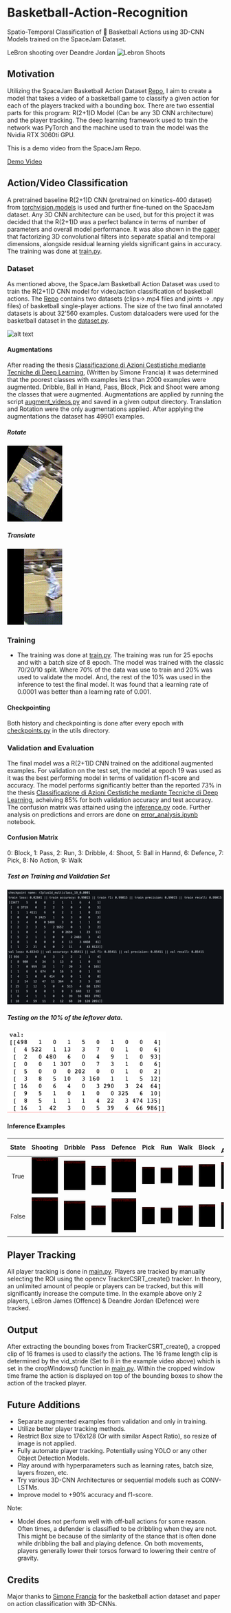 # Basketball-Action-Recognition
Spatio-Temporal Classification of 🏀 Basketball Actions using 3D-CNN Models trained on the SpaceJam Dataset.

LeBron shooting over Deandre Jordan
![Lebron Shoots](examples/lebron_shoots.gif)

## Motivation
Utilizing the SpaceJam Basketball Action Dataset [Repo](https://github.com/simonefrancia/SpaceJam), I aim to create a model that takes a video of a basketball game to classify a given action for each of the players tracked with a bounding box. There are two essential parts for this program: R(2+1)D Model (Can be any 3D CNN architecture) and the player tracking. The deep learning framework used to train the network was PyTorch and the machine used to train the model was the Nvidia RTX 3060ti GPU.

This is a demo video from the SpaceJam Repo.

[Demo Video](https://www.youtube.com/watch?v=PEziTgHx4cA)

## Action/Video Classification
A pretrained baseline R(2+1)D CNN (pretrained on kinetics-400 dataset) from [torchvision.models](https://pytorch.org/vision/0.8/models.html) is used and further fine-tuned on the SpaceJam dataset. Any 3D CNN architecture can be used, but for this project it was decided that the R(2+1)D was a perfect balance in terms of number of parameters and overall model performance. It was also shown in the [paper](https://arxiv.org/pdf/1711.11248.pdf) that factorizing 3D convolutional filters into separate spatial and temporal dimensions, alongside residual learning yields significant gains in accuracy. The training was done at [train.py](https://github.com/hkair/Basketball-Action-Recognition/blob/master/train.py).

### Dataset
As mentioned above, the SpaceJam Basketball Action Dataset was used to train the R(2+1)D CNN model for video/action classification of basketball actions. The [Repo](https://github.com/simonefrancia/SpaceJam) contains two datasets (clips->.mp4 files and joints -> .npy files) of basketball single-player actions. The size of the two final annotated datasets is about 32'560 examples. Custom dataloaders were used for the basketball dataset in the [dataset.py](https://github.com/hkair/Basketball-Action-Recognition/blob/master/dataset.py).

![alt text](https://raw.githubusercontent.com/simonefrancia/SpaceJam/master/.github/histogram.png)

#### Augmentations
After reading the thesis [Classificazione di Azioni Cestistiche mediante Tecniche di Deep Learning](https://www.researchgate.net/publication/330534530_Classificazione_di_Azioni_Cestistiche_mediante_Tecniche_di_Deep_Learning), (Written by Simone Francia) it was determined that the poorest classes with examples less than 2000 examples were augmented. Dribble, Ball in Hand, Pass, Block, Pick and Shoot were among the classes that were augmented. Augmentations are applied by running the script [augment_videos.py](https://github.com/hkair/Basketball-Action-Recognition/blob/master/augment_videos.py) and saved in a given output directory. Translation and Rotation were the only augmentations applied. After applying the augmentations the dataset has 49901 examples.

##### Rotate
![rotate](examples/0000000_flipped_rotate_330.gif)
##### Translate
![translate](examples/0000000_translate_32_0.gif)

### Training
- The training was done at [train.py](https://github.com/hkair/Basketball-Action-Recognition/blob/master/train.py). The training was run for 25 epochs and with a batch size of 8 epoch. The model was trained with the classic 70/20/10 split. Where 70% of the data was use to train and 20% was used to validate the model. And, the rest of the 10% was used in the inference to test the final model. It was found that a learning rate of 0.0001 was better than a learning rate of 0.001.

#### Checkpointing
Both history and checkpointing is done after every epoch with [checkpoints.py](https://github.com/hkair/Basketball-Action-Recognition/blob/master/utils/checkpoints.py) in the utils directory.

### Validation and Evaluation
The final model was a R(2+1)D CNN trained on the additional augmented examples. For validation on the test set, the model at epoch 19 was used as it was the best performing model in terms of validation f1-score and accuracy. The model performs significantly better than the reported 73% in the thesis [Classificazione di Azioni Cestistiche mediante Tecniche di Deep Learning](https://www.researchgate.net/publication/330534530_Classificazione_di_Azioni_Cestistiche_mediante_Tecniche_di_Deep_Learning), acheiving 85% for both validation accuracy and test accuracy. The confusion matrix was attained using the [inference.py](https://github.com/hkair/Basketball-Action-Recognition/blob/master/inference.py) code. Further analysis on predictions and errors are done on [error_analysis.ipynb](https://github.com/hkair/Basketball-Action-Recognition/blob/master/error_analysis.ipynb) notebook.

#### Confusion Matrix 

0: Block, 1: Pass, 2: Run, 3: Dribble, 4: Shoot, 5: Ball in Hannd, 6: Defence, 7: Pick, 8: No Action, 9: Walk

##### Test on Training and Validation Set
![training and validation](examples/epoch_19_checkpoint.png)

##### Testing on the 10% of the leftover data.
![confusion matrix](examples/confusion_matrix.png)

#### Inference Examples

|   State   |   Shooting   |   Dribble   |   Pass   |   Defence   |   Pick   |   Run   |   Walk   |   Block   |   No Action   |
:----------:|:------------:|:-----------:|:--------:|:-----------:|:--------:|:-------:|:--------:|:---------:|:--------------:
True | ![true_shoot](examples/true_shoot.gif) | ![true_dribbble](examples/true_dribble.gif) | ![true_pass](examples/true_pass.gif) | ![true_defence](examples/true_defence.gif) | ![true_pick](examples/true_pick.gif) | ![true_run](examples/true_run.gif) | ![true_walk](examples/true_walk.gif) | ![true_block](examples/true_block.gif) | ![true_no_action](examples/true_no_action.gif)
False | ![false_shoot](examples/false_shoot.gif) | ![false_dribbble](examples/false_dribble.gif) | ![false_pass](examples/false_pass.gif) | ![false_defence](examples/false_defence.gif) | ![false_pick](examples/false_pick.gif) | ![false_run](examples/false_run.gif) | ![false_walk](examples/false_walk.gif) | ![false_block](examples/false_block.gif) | ![false_no_action](examples/false_no_action.gif)

## Player Tracking 
All player tracking is done in [main.py](https://github.com/hkair/Basketball-Action-Recognition/blob/master/main.py). Players are tracked by manually selecting the ROI using the opencv TrackerCSRT_create() tracker. In theory, an unlimited amount of people or players can be tracked, but this will significantly increase the compute time. In the example above only 2 players, LeBron James (Offence) & Deandre Jordan (Defence) were tracked.

## Output
After extracting the bounding boxes from TrackerCSRT_create(), a cropped clip of 16 frames is used to classify the actions. The 16 frame length clip is determined by the vid_stride (Set to 8 in the example video above) which is set in the cropWindows() function in [main.py](https://github.com/hkair/Basketball-Action-Recognition/blob/master/main.py). Within the cropped window time frame the action is displayed on top of the bounding boxes to show the action of the tracked player.

## Future Additions
- Separate augmented examples from validation and only in training.
- Utilize better player tracking methods. 
- Restrict Box size to 176x128 (Or with similar Aspect Ratio), so resize of image is not applied.
- Fully automate player tracking. Potentially using YOLO or any other Object Detection Models.
- Play around with hyperparameters such as learning rates, batch size, layers frozen, etc.
- Try various 3D-CNN Architectures or sequential models such as CONV-LSTMs.
- Improve model to +90% accuracy and f1-score.

Note:
- Model does not perform well with off-ball actions for some reason. Often times, a defender is classified to be dribbling when they are not. This might be because of the simlarity of the stance that is often done while dribbling the ball and playing defence. On both movements, players generally lower their torsos forward to lowering their centre of gravity.

## Credits
Major thanks to [Simone Francia](https://github.com/simonefrancia) for the basketball action dataset and paper on action classification with 3D-CNNs. 
